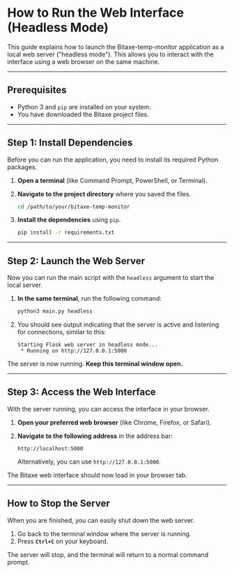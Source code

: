 # How to Run the Web Interface (Headless Mode)

This guide explains how to launch the Bitaxe-temp-monitor application as a local web server ("headless mode"). This allows you to interact with the interface using a web browser on the same machine.

-----

## Prerequisites

  * Python 3 and `pip` are installed on your system.
  * You have downloaded the Bitaxe project files.

-----

## Step 1: Install Dependencies

Before you can run the application, you need to install its required Python packages.

1.  **Open a terminal** (like Command Prompt, PowerShell, or Terminal).

2.  **Navigate to the project directory** where you saved the files.

    ```bash
    cd /path/to/your/bitaxe-temp-monitor
    ```

3.  **Install the dependencies** using `pip`.

    ```bash
    pip install -r requirements.txt
    ```

-----

## Step 2: Launch the Web Server

Now you can run the main script with the `headless` argument to start the local server.

1.  **In the same terminal**, run the following command:

    ```bash
    python3 main.py headless
    ```

2.  You should see output indicating that the server is active and listening for connections, similar to this:

    ```
    Starting Flask web server in headless mode...
     * Running on http://127.0.0.1:5000
    ```

The server is now running. **Keep this terminal window open.**

-----

## Step 3: Access the Web Interface

With the server running, you can access the interface in your browser.

1.  **Open your preferred web browser** (like Chrome, Firefox, or Safari).

2.  **Navigate to the following address** in the address bar:

    ```
    http://localhost:5000
    ```

    Alternatively, you can use `http://127.0.0.1:5000`.

The Bitaxe web interface should now load in your browser tab.

-----

## How to Stop the Server

When you are finished, you can easily shut down the web server.

1.  Go back to the terminal window where the server is running.
2.  Press **`Ctrl+C`** on your keyboard.

The server will stop, and the terminal will return to a normal command prompt.